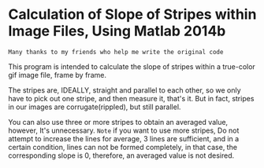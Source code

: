 # Calculation of Slope of Stripes within Image Files, Using Matlab 2014b

`Many thanks to my friends who help me write the original code`

>
This program is intended to calculate the slope of stripes within a true-color gif image file, frame by frame.

The stripes are, IDEALLY, straight and parallel to each other, so we only have to pick out one stripe, and then measure it, that's it. But in fact, stripes  in our images are corrugate(rippled), but still parallel. 

You can also use three or more stripes to obtain an averaged value, however, It's unnecessary. `Note`  if you want to use more stripes, Do not attempt to increase the lines for average, 3 lines are sufficient, and in a certain condition, lines can not be formed completely, in  that case, the corresponding slope is 0, therefore, an averaged value is not desired.

